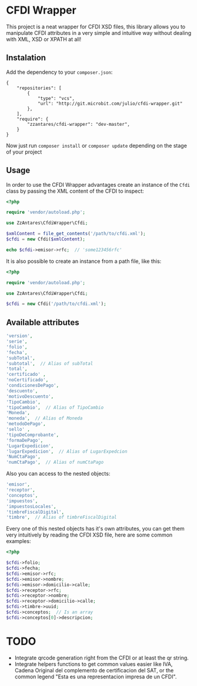 # CFDI Wrapper

This project is a neat wrapper for CFDI XSD files, this library allows you to
manipulate CFDI attributes in a very simple and intuitive way without dealing
with XML, XSD or XPATH at all!

## Instalation

Add the dependency to your `composer.json`:

```
{
    "repositories": [
        {
            "type": "vcs",
            "url": "http://git.microbit.com/julio/cfdi-wrapper.git"
        },
    ],
    "require": {
        "zzantares/cfdi-wrapper": "dev-master",
    }
}
```

Now just run `composer install` or `composer update` depending on the stage of
your project

## Usage

In order to use the CFDI Wrapper advantages create an instance of the `Cfdi`
class by passing the XML content of the CFDI to inspect:

```php
<?php

require 'vendor/autoload.php';

use ZzAntares\CfdiWrapper\Cfdi;

$xmlContent = file_get_contents('/path/to/cfdi.xml');
$cfdi = new Cfdi($xmlContent);

echo $cfdi->emisor->rfc;  // 'some123456rfc'
```

It is also possible to create an instance from a path file, like this:

```php
<?php

require 'vendor/autoload.php';

use ZzAntares\CfdiWrapper\Cfdi;

$cfdi = new Cfdi('/path/to/cfdi.xml');
```


## Available attributes

```php
'version',
'serie',
'folio',
'fecha',
'subTotal',
'subtotal',  // Alias of subTotal
'total',
'certificado' ,
'noCertificado',
'condicionesDePago',
'descuento',
'motivoDescuento',
'TipoCambio',
'tipoCambio',  // Alias of TipoCambio
'Moneda',
'moneda',  // Alias of Moneda
'metodoDePago',
'sello' ,
'tipoDeComprobante',
'formaDePago',
'LugarExpedicion',
'lugarExpedicion',  // Alias of LugarExpedcion
'NumCtaPago',
'numCtaPago',  // Alias of numCtaPago
```

Also you can access to the nested objects:

```php
'emisor',
'receptor',
'conceptos',
'impuestos',
'impuestosLocales',
'timbreFiscalDigital',
'timbre',  // Alias of timbreFiscalDigital
```

Every one of this nested objects has it's own attributes, you can get them very
intuitively by reading the CFDI XSD file, here are some common examples:

```php
<?php

$cfdi->folio;
$cfdi->fecha;
$cfdi->emisor->rfc;
$cfdi->emisor->nombre;
$cfdi->emisor->domicilio->calle;
$cfdi->receptor->rfc;
$cfdi->receptor->nombre;
$cfdi->receptor->domicilio->calle;
$cfdi->timbre->uuid;
$cfdi->conceptos;  // Is an array
$cfdi->conceptos[0]->descripcion;
```

# TODO

- Integrate qrcode generation right from the CFDI or at least the qr string.
- Integrate helpers functions to get common values easier like IVA, Cadena
  Original del complemento de certificacion del SAT, or the common legend "Esta
  es una representacion impresa de un CFDI".
